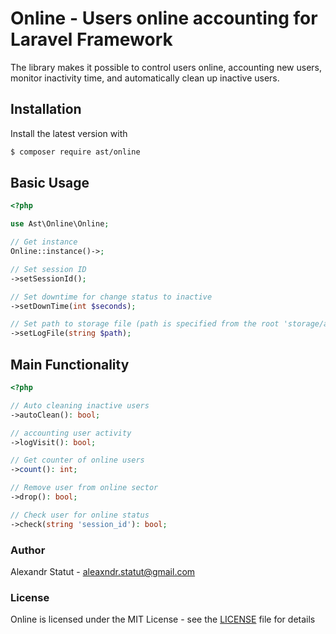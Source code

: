 # Online - Users online accounting for Laravel Framework

The library makes it possible to control users online, accounting new users, 
monitor inactivity time, and automatically clean up inactive users.

## Installation

Install the latest version with

```bash
$ composer require ast/online
```

## Basic Usage

```php
<?php

use Ast\Online\Online;

// Get instance
Online::instance()->;

// Set session ID
->setSessionId();

// Set downtime for change status to inactive
->setDownTime(int $seconds);

// Set path to storage file (path is specified from the root 'storage/app/' - for example: online/users.txt)
->setLogFile(string $path);
```

## Main Functionality

```php
<?php

// Auto cleaning inactive users
->autoClean(): bool;

// accounting user activity
->logVisit(): bool;

// Get counter of online users
->count(): int;

// Remove user from online sector
->drop(): bool;

// Check user for online status
->check(string 'session_id'): bool;
```

### Author

Alexandr Statut - <aleaxndr.statut@gmail.com>

### License

Online is licensed under the MIT License - see the [LICENSE](LICENSE) file for details
